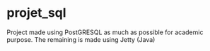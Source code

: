 # projet_sql

Project made using PostGRESQL as much as possible for academic purpose. The remaining is made using Jetty (Java)
